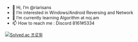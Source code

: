 - 👋 Hi, I’m @riarisans
- 👀 I’m interested in Windows/Android Reversing and Network
- 🌱 I’m currently learning Algorithm at noj.am
- 📫 How to reach me : Discord 8161#5334

[![Solved.ac
프로필](http://mazassumnida.wtf/api/v2/generate_badge?boj=riari)](https://solved.ac/riari)
